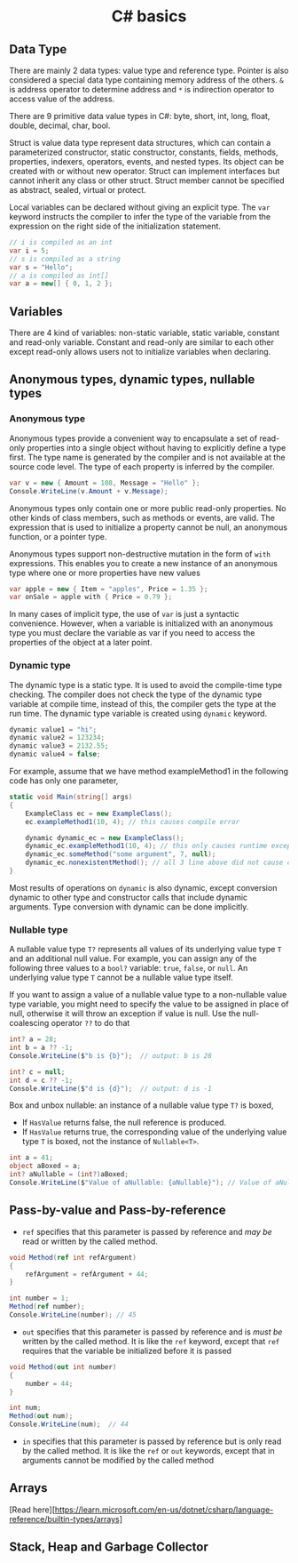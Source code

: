 # <p align="center"> C# basics </p> 
 
## Data Type
There are mainly 2 data types: value type and reference type. Pointer is also considered a special data type containing memory address of the others. `&` is address operator to determine address and `*` is indirection operator to access value of the address.

There are 9 primitive data value types in C#: byte, short, int, long, float, double, decimal, char, bool.

Struct is value data type represent data structures, which can contain a parameterized constructor, static constructor, constants, fields, methods, properties, indexers, operators, events, and nested types. Its object can be created with or without new operator. Struct can implement interfaces but cannot inherit any class or other struct. Struct member cannot be specified as abstract, sealed, virtual or protect.

Local variables can be declared without giving an explicit type. The `var` keyword instructs the compiler to infer the type of the variable from the expression on the right side of the initialization statement.
```cs
// i is compiled as an int
var i = 5;
// s is compiled as a string
var s = "Hello";
// a is compiled as int[]
var a = new[] { 0, 1, 2 };
```

## Variables
There are 4 kind of variables: non-static variable, static variable, constant and read-only variable. Constant and read-only are similar to each other except read-only allows users not to initialize variables when declaring.

## Anonymous types, dynamic types, nullable types
### Anonymous type
Anonymous types provide a convenient way to encapsulate a set of read-only properties into a single object without having to explicitly define a type first. The type name is generated by the compiler and is not available at the source code level. The type of each property is inferred by the compiler.
```cs
var v = new { Amount = 108, Message = "Hello" };
Console.WriteLine(v.Amount + v.Message);
```
Anonymous types only contain one or more public read-only properties. No other kinds of class members, such as methods or events, are valid. The expression that is used to initialize a property cannot be null, an anonymous function, or a pointer type.

Anonymous types support non-destructive mutation in the form of `with` expressions. This enables you to create a new instance of an anonymous type where one or more properties have new values
```cs
var apple = new { Item = "apples", Price = 1.35 };
var onSale = apple with { Price = 0.79 };
```

In many cases of implicit type, the use of `var` is just a syntactic convenience. However, when a variable is initialized with an anonymous type you must declare the variable as var if you need to access the properties of the object at a later point.

### Dynamic type
The dynamic type is a static type. It is used to avoid the compile-time type checking. The compiler does not check the type of the dynamic type variable at compile time, instead of this, the compiler gets the type at the run time. The dynamic type variable is created using `dynamic` keyword.
```cs
dynamic value1 = "hi";
dynamic value2 = 123234;
dynamic value3 = 2132.55;
dynamic value4 = false;
```

For example, assume that we have method exampleMethod1 in the following code has only one parameter,
```cs
static void Main(string[] args)
{
    ExampleClass ec = new ExampleClass();
    ec.exampleMethod1(10, 4); // this causes compile error

    dynamic dynamic_ec = new ExampleClass();
    dynamic_ec.exampleMethod1(10, 4); // this only causes runtime exception
    dynamic_ec.someMethod("some argument", 7, null);
    dynamic_ec.nonexistentMethod(); // all 3 line above did not cause compile error
}
```

Most results of operations on `dynamic` is also dynamic, except conversion dynamic to other type and constructor calls that include dynamic arguments. Type conversion with dynamic can be done implicitly.

### Nullable type
A nullable value type `T?` represents all values of its underlying value type `T` and an additional null value. For example, you can assign any of the following three values to a `bool?` variable: `true`, `false`, or `null`. An underlying value type `T` cannot be a nullable value type itself.

If you want to assign a value of a nullable value type to a non-nullable value type variable, you might need to specify the value to be assigned in place of null, otherwise it will throw an exception if value is null. Use the null-coalescing operator `??` to do that
```cs
int? a = 28;
int b = a ?? -1;
Console.WriteLine($"b is {b}");  // output: b is 28

int? c = null;
int d = c ?? -1;
Console.WriteLine($"d is {d}");  // output: d is -1
```

Box and unbox nullable: an instance of a nullable value type `T?` is boxed,
* If `HasValue` returns false, the null reference is produced.
* If `HasValue` returns true, the corresponding value of the underlying value type `T` is boxed, not the instance of `Nullable<T>`.
```cs
int a = 41;
object aBoxed = a;
int? aNullable = (int?)aBoxed;
Console.WriteLine($"Value of aNullable: {aNullable}"); // Value of aNullable: 41
```

## Pass-by-value and Pass-by-reference

* `ref` specifies that this parameter is passed by reference and *may be* read or written by the called method.
```cs
void Method(ref int refArgument)
{
    refArgument = refArgument + 44;
}

int number = 1;
Method(ref number);
Console.WriteLine(number); // 45
```

* `out` specifies that this parameter is passed by reference and is *must be* written by the called method. It is like the `ref` keyword, except that `ref` requires that the variable be initialized before it is passed
```cs
void Method(out int number)
{
    number = 44;
}

int num;
Method(out num);
Console.WriteLine(num);  // 44
```

* `in` specifies that this parameter is passed by reference but is only read by the called method. It is like the `ref` or `out` keywords, except that in arguments cannot be modified by the called method

## Arrays
[Read here][https://learn.microsoft.com/en-us/dotnet/csharp/language-reference/builtin-types/arrays]

## Stack, Heap and Garbage Collector
